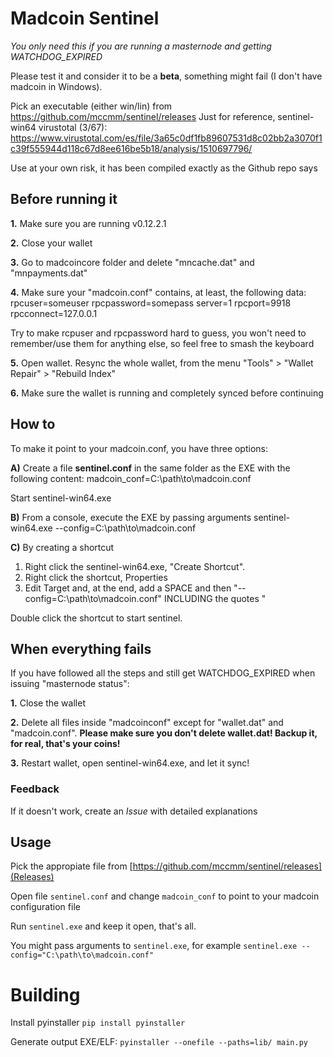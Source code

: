 # Madcoin Sentinel

*You only need this if you are running a masternode and getting WATCHDOG_EXPIRED*

Please test it and consider it to be a **beta**, something might fail (I don't have madcoin in Windows).

Pick an executable (either win/lin) from https://github.com/mccmm/sentinel/releases
Just for reference, sentinel-win64 virustotal (3/67): https://www.virustotal.com/es/file/3a65c0df1fb89607531d8c02bb2a3070f1c39f555944d118c67d8ee616be5b18/analysis/1510697796/

Use at your own risk, it has been compiled exactly as the Github repo says

## Before running it

**1.** Make sure you are running v0.12.2.1

**2.** Close your wallet

**3.** Go to madcoincore folder and delete "mncache.dat" and "mnpayments.dat"

**4.** Make sure your "madcoin.conf" contains, at least, the following data:
rpcuser=someuser
rpcpassword=somepass
server=1
rpcport=9918
rpcconnect=127.0.0.1

Try to make rcpuser and rpcpassword hard to guess, you won't need to remember/use them for anything else, so feel free to smash the keyboard

**5.** Open wallet. Resync the whole wallet, from the menu "Tools" > "Wallet Repair" > "Rebuild Index"

**6.** Make sure the wallet is running and completely synced before continuing

## How to

To make it point to your madcoin.conf, you have three options:

**A)** Create a file **sentinel.conf** in the same folder as the EXE with the following content:
madcoin_conf=C:\path\to\madcoin.conf

Start sentinel-win64.exe

**B)** From a console, execute the EXE by passing arguments 
sentinel-win64.exe --config=C:\path\to\madcoin.conf

**C)** By creating a shortcut

1) Right click the sentinel-win64.exe, "Create Shortcut". 
2) Right click the shortcut, Properties
3) Edit Target and, at the end, add a SPACE and then "--config=C:\path\to\madcoin.conf" INCLUDING the quotes "

Double click the shortcut to start sentinel.

## When everything fails
If you have followed all the steps and still get WATCHDOG_EXPIRED when issuing "masternode status":

**1.** Close the wallet

**2.** Delete all files inside "madcoinconf" except for "wallet.dat" and "madcoin.conf".
**Please make sure you don't delete wallet.dat! Backup it, for real, that's your coins!**

**3.** Restart wallet, open sentinel-win64.exe, and let it sync!

### Feedback
If it doesn't work, create an *Issue* with detailed explanations


## Usage

Pick the appropiate file from [https://github.com/mccmm/sentinel/releases](Releases)

Open file `sentinel.conf` and change `madcoin_conf` to point to your madcoin configuration file

Run `sentinel.exe` and keep it open, that's all.

You might pass arguments to `sentinel.exe`, for example `sentinel.exe --config="C:\path\to\madcoin.conf"`


# Building

Install pyinstaller `pip install pyinstaller`

Generate output EXE/ELF: `pyinstaller --onefile --paths=lib/ main.py`
